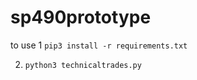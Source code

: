 # sp490prototype

to use 
1 ``pip3 install -r requirements.txt
``

2. ```python3 technicaltrades.py```

